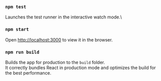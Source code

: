 ### `npm test`
Launches the test runner in the interactive watch mode.\
### `npm start`
Open [http://localhost:3000](http://localhost:3000) to view it in the browser.
### `npm run build`
Builds the app for production to the `build` folder.\
It correctly bundles React in production mode and optimizes the build for the best performance.
